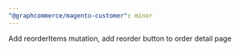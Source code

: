 ```yaml
---
"@graphcommerce/magento-customer": minor
---
```


Add reorderItems mutation, add reorder button to order detail page
